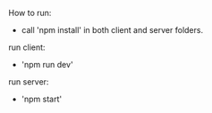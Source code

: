 How to run:
- call 'npm install' in both client and server folders.

run client:
- 'npm run dev'

run server:
- 'npm start'

